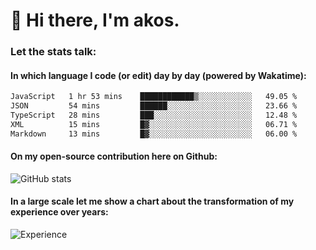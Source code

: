 # 👋 Hi there, I'm akos. 


### Let the stats talk:


#### In which language I code (or edit) day by day (powered by Wakatime): 

<!--START_SECTION:waka-->

```txt
JavaScript   1 hr 53 mins    ████████████▒░░░░░░░░░░░░   49.05 %
JSON         54 mins         ██████░░░░░░░░░░░░░░░░░░░   23.66 %
TypeScript   28 mins         ███░░░░░░░░░░░░░░░░░░░░░░   12.48 %
XML          15 mins         █▓░░░░░░░░░░░░░░░░░░░░░░░   06.71 %
Markdown     13 mins         █▓░░░░░░░░░░░░░░░░░░░░░░░   06.00 %
```

<!--END_SECTION:waka-->

#### On my open-source contribution here on Github:
 
![GitHub stats](https://github-readme-stats.vercel.app/api?username=akosbalasko)

#### In a large scale let me show a chart about the transformation of my experience over years:   

![Experience](https://cr-skills-chart-widget.azurewebsites.net/api/api?username=akosbalasko)
